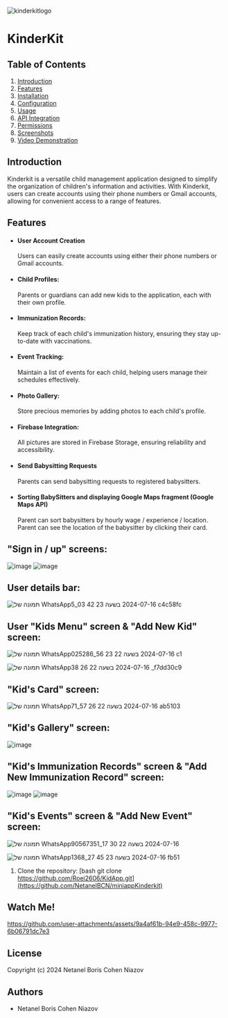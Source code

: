 
![kinderkitlogo](https://github.com/NetanelBCN/KinderKit/assets/134021385/22528331-0e23-453c-8808-99481bc3544f)


# KinderKit 


## Table of Contents
1. [Introduction](#Introduction)
2. [Features](#features)
3. [Installation](#Installation)
4. [Configuration](#Configuration)
6. [Usage](#usage)
7. [API Integration](#API-Integration)
8. [Permissions](#Permissions)
9. [Screenshots](#Screenshots)
10. [Video Demonstration](#Video-Demonstration)


## Introduction

Kinderkit is a versatile child management application designed to simplify the organization of children's information and activities. With Kinderkit, users can create accounts using their phone numbers or Gmail accounts, allowing for convenient access to a range of features.




## Features

- #### User Account Creation
  Users can easily create accounts using either their    phone numbers or Gmail accounts.


- #### Child Profiles:
  Parents or guardians can add new kids to the application, each with their own profile.
- #### Immunization Records:
  Keep track of each child's immunization history, ensuring they stay up-to-date with vaccinations.

- #### Event Tracking:
  Maintain a list of events for each child, helping users manage their schedules effectively.

- #### Photo Gallery:
  Store precious memories by adding photos to each child's profile.

- #### Firebase Integration:
  All pictures are stored in Firebase Storage, ensuring reliability and accessibility.

- #### Send Babysitting Requests
  Parents can send babysitting requests to registered babysitters.
  
- #### Sorting BabySitters and displaying Google Maps fragment (Google Maps API)
  Parent can sort babysitters by hourly wage / experience / location.
  Parent can see the location of the babysitter by clicking their card.
  



## "Sign in / up" screens:
![image](https://github.com/user-attachments/assets/5019bf8c-32b0-4d16-a7f8-ce754273b80e)
![image](https://github.com/user-attachments/assets/4d8b07be-8ed5-4196-b26d-017f0e9c7edc)




## User details bar:

![תמונה של WhatsApp‏ 2024-07-16 בשעה 23 42 03_5c4c58fc](https://github.com/user-attachments/assets/6a3bbf9d-8d67-4fd2-9cf6-7117e6ad6b4a)


## User "Kids Menu" screen & "Add New Kid" screen:
![תמונה של WhatsApp‏ 2024-07-16 בשעה 22 23 56_025286c1](https://github.com/user-attachments/assets/0e8c507b-40ae-4fb1-bc3a-ea980c7d9790)

![תמונה של WhatsApp‏ 2024-07-16 בשעה 22 26 38_f7dd30c9](https://github.com/user-attachments/assets/2e9c36aa-efe1-41a7-8334-092025f504b8)


## "Kid's Card" screen:

![תמונה של WhatsApp‏ 2024-07-16 בשעה 22 26 57_71ab5103](https://github.com/user-attachments/assets/83bc7f8a-5455-4fa1-b7ee-616942424ea7)


## "Kid's Gallery" screen:

![image](https://github.com/NetanelBCN/KinderKit/assets/134021385/437bd244-69d5-4a38-893a-e0c34cf64ae1)

## "Kid's Immunization Records" screen & "Add New Immunization Record" screen:

![image](https://github.com/NetanelBCN/KinderKit/assets/134021385/3872f228-d462-4c13-ba97-ea9c7cb7e8e7)
![image](https://github.com/NetanelBCN/KinderKit/assets/134021385/b419adb8-0a4c-4fae-9167-3aaf5a3b0329)

## "Kid's Events" screen & "Add New Event" screen:

![תמונה של WhatsApp‏ 2024-07-16 בשעה 22 30 17_90567351](https://github.com/user-attachments/assets/2d13d85d-af9c-4661-991d-edb7e35ae804)

![תמונה של WhatsApp‏ 2024-07-16 בשעה 23 45 27_1368fb51](https://github.com/user-attachments/assets/5edad9b9-2463-44e3-91e5-cf5c539095d8)


1. Clone the repository:
[bash
git clone https://github.com/Roei2606/KidApp.git](https://github.com/NetanelBCN/miniappKinderkit)





## Watch Me!



https://github.com/user-attachments/assets/9a4af61b-94e9-458c-9977-6b06791dc7e3





## License

Copyright (c) 2024 Netanel Boris Cohen Niazov 


## Authors

- Netanel Boris Cohen Niazov 

